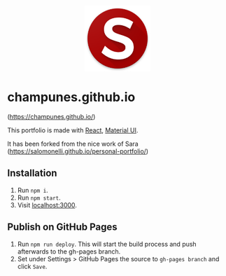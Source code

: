 <p align="center">
  <img src="icon.png" width="150px" />
</p>

# champunes.github.io

(https://champunes.github.io/)

This portfolio is made with [React](https://github.com/facebook/react), [Material UI](https://github.com/callemall/material-ui).

It has been forked from the nice work of Sara (https://salomonelli.github.io/personal-portfolio/)
## Installation

1. Run `npm i`.
2. Run `npm start`.
3. Visit [localhost:3000](http://localhost:3000).


## Publish on GitHub Pages

1. Run `npm run deploy`. This will start the build process and push afterwards to the gh-pages branch.
2. Set under Settings > GitHub Pages the source to `gh-pages branch` and click `Save`.
